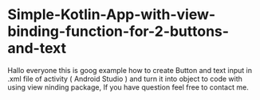# Simple-Kotlin-App-with-view-binding-function-for-2-buttons-and-text

Hallo everyone this is goog example how to create Button and text input in .xml file of activity ( Android Studio ) 
and turn it into object to code with using view ninding package, 
If you have question feel free to contact me. 



